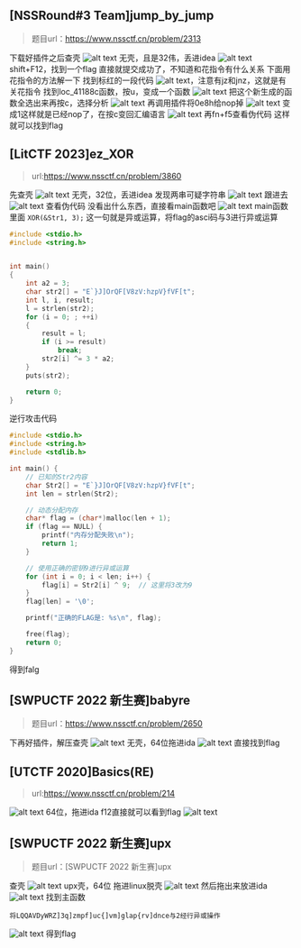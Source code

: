 ## [NSSRound#3 Team]jump_by_jump
>题目url：https://www.nssctf.cn/problem/2313

下载好插件之后查壳
![alt text](image-31.png)
无壳，且是32伟，丢进idea
![alt text](image-32.png)
shift+F12，找到一个flag
直接就提交成功了，不知道和花指令有什么关系
下面用花指令的方法解一下
找到标红的一段代码
![alt text](image-33.png)，注意有jz和jnz，这就是有关花指令
找到loc_41188c函数，按u，变成一个函数
![alt text](image-34.png)
把这个新生成的函数全选出来再按c，选择分析
![alt text](image-35.png)
再调用插件将0e8h给nop掉
![alt text](image-36.png)
变成1这样就是已经nop了，在按c变回汇编语言
![alt text](image-37.png)
再fn+f5查看伪代码
这样就可以找到flag

## [LitCTF 2023]ez_XOR
> url:https://www.nssctf.cn/problem/3860

先查壳
![alt text](image-38.png)
无壳，32位，丢进idea
发现两串可疑字符串
![alt text](image-39.png)
跟进去
![alt text](image-40.png)
查看伪代码
没看出什么东西，直接看main函数吧
![alt text](image-41.png)
main函数里面
`
XOR(&Str1, 3);
`
这一句就是异或运算，将flag的asci码与3进行异或运算
```c
#include <stdio.h>
#include <string.h>


int main()
{
    int a2 = 3;
    char str2[] = "E`}J]OrQF[V8zV:hzpV}fVF[t";
    int l, i, result;
    l = strlen(str2);
    for (i = 0; ; ++i)
    {
        result = l;
        if (i >= result)
            break;
        str2[i] ^= 3 * a2;
    }
    puts(str2);

    return 0;
}

```
逆行攻击代码
```c
#include <stdio.h>
#include <string.h>
#include <stdlib.h>

int main() {
    // 已知的Str2内容
    char Str2[] = "E`}J]OrQF[V8zV:hzpV}fVF[t";
    int len = strlen(Str2);

    // 动态分配内存
    char* flag = (char*)malloc(len + 1);
    if (flag == NULL) {
        printf("内存分配失败\n");
        return 1;
    }

    // 使用正确的密钥9进行异或运算
    for (int i = 0; i < len; i++) {
        flag[i] = Str2[i] ^ 9;  // 这里将3改为9
    }
    flag[len] = '\0';

    printf("正确的FLAG是: %s\n", flag);

    free(flag);
    return 0;
}
```
得到falg

## [SWPUCTF 2022 新生赛]babyre
>题目url：https://www.nssctf.cn/problem/2650

下再好插件，解压查壳
![alt text](image-42.png)
无壳，64位拖进ida
![alt text](image-43.png)
直接找到flag

## [UTCTF 2020]Basics(RE)
> url:https://www.nssctf.cn/problem/214

![alt text](image-44.png)
64位，拖进ida
f12直接就可以看到flag
![alt text](image-45.png)

## [SWPUCTF 2022 新生赛]upx
>题目url：[SWPUCTF 2022 新生赛]upx

查壳
![alt text](image-46.png)
upx壳，64位
拖进linux脱壳
![alt text](image-47.png)
然后拖出来放进ida
![alt text](image-48.png)
找到主函数
```
将LQQAVDyWRZ]3q]zmpf]uc{]vm]glap{rv]dnce与2经行异或操作
```
![alt text](image-49.png)
得到flag
